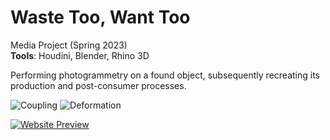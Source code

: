 # Waste Too, Want Too

Media Project (Spring 2023)<br>
**Tools**: Houdini, Blender, Rhino 3D <br>

<p> Performing photogrammetry on a found object, subsequently recreating its production and post-consumer processes.

![Coupling]("../images/objects/coupling.jpg")
![Deformation]("../images/objects/deform.jpg")

[![Website Preview]("../images/objects/cover.png")](http://jennylmchen.github.io/objects)</p>